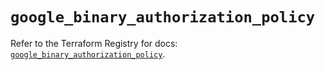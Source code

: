 # `google_binary_authorization_policy`

Refer to the Terraform Registry for docs: [`google_binary_authorization_policy`](https://registry.terraform.io/providers/hashicorp/google/6.22.0/docs/resources/binary_authorization_policy).
